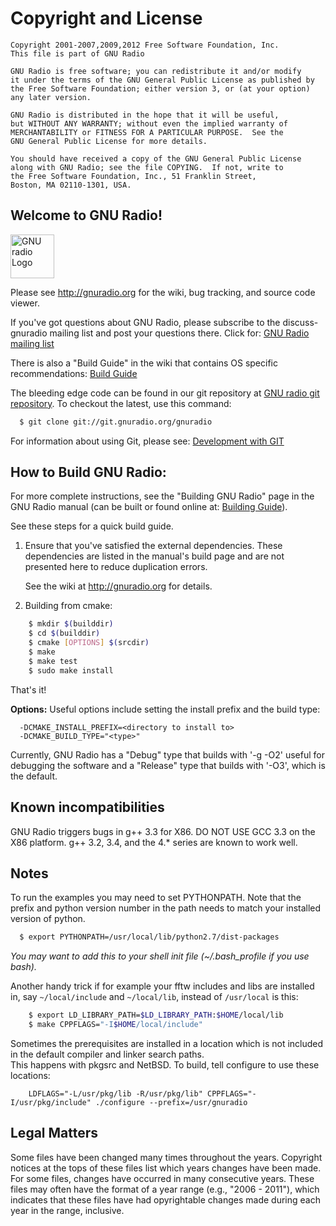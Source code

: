 # Copyright and License 
```text
Copyright 2001-2007,2009,2012 Free Software Foundation, Inc. 
This file is part of GNU Radio

GNU Radio is free software; you can redistribute it and/or modify
it under the terms of the GNU General Public License as published by
the Free Software Foundation; either version 3, or (at your option)
any later version.

GNU Radio is distributed in the hope that it will be useful,
but WITHOUT ANY WARRANTY; without even the implied warranty of
MERCHANTABILITY or FITNESS FOR A PARTICULAR PURPOSE.  See the
GNU General Public License for more details.

You should have received a copy of the GNU General Public License
along with GNU Radio; see the file COPYING.  If not, write to
the Free Software Foundation, Inc., 51 Franklin Street,
Boston, MA 02110-1301, USA.
```


## Welcome to GNU Radio!
<img src="http://gnuradio.org/redmine/images/gnuradio-logo.png" alt="GNU radio Logo" height="70" />

Please see http://gnuradio.org for the wiki, bug tracking, and source code viewer.

If you've got questions about GNU Radio, please subscribe to the discuss-gnuradio mailing list and post your questions there.
Click for: [GNU Radio mailing list](http://gnuradio.org/redmine/projects/gnuradio/wiki/MailingLists)

There is also a "Build Guide" in the wiki that contains OS specific recommendations: [Build Guide](http://gnuradio.org/redmine/projects/gnuradio/wiki/BuildGuide)


The bleeding edge code can be found in our git repository at [GNU radio git repository](http://gnuradio.org/git/gnuradio.git/). To checkout the latest, 
use this command:
```sh
  $ git clone git://git.gnuradio.org/gnuradio
```

For information about using Git, please see: [Development with GIT](http://gnuradio.org/redmine/projects/gnuradio/wiki/DevelopingWithGit)

## How to Build GNU Radio:

For more complete instructions, see the "Building GNU Radio" page in the GNU Radio manual 
(can be built or found online at: [Building Guide](http://gnuradio.org/doc/doxygen/build_guide.html)).

See these steps for a quick build guide.

1. Ensure that you've satisfied the external dependencies. These
    dependencies are listed in the manual's build page and are not
    presented here to reduce duplication errors.

    See the wiki at http://gnuradio.org for details.


2. Building from cmake:

```sh
    $ mkdir $(builddir)
    $ cd $(builddir)
    $ cmake [OPTIONS] $(srcdir)
    $ make
    $ make test
    $ sudo make install
```


That's it!

**Options:**
Useful options include setting the install prefix and the build type:
```
  -DCMAKE_INSTALL_PREFIX=<directory to install to>
  -DCMAKE_BUILD_TYPE="<type>"
```

Currently, GNU Radio has a "Debug" type that builds with '-g -O2'
useful for debugging the software and a "Release" type that builds
with '-O3', which is the default.



## Known incompatibilities


GNU Radio triggers bugs in g++ 3.3 for X86.  DO NOT USE GCC 3.3 on
the X86 platform.  g++ 3.2, 3.4, and the 4.* series are known to work well.


## Notes

To run the examples you may need to set PYTHONPATH.  Note that the
prefix and python version number in the path needs to match your
installed version of python.

```sh
  $ export PYTHONPATH=/usr/local/lib/python2.7/dist-packages
```

<i>You may want to add this to your shell init file (~/.bash_profile if you use bash).</i>


Another handy trick if for example your fftw includes and libs are installed in, say ``~/local/include`` and ``~/local/lib``, instead of
``/usr/local`` is this:

```sh
    $ export LD_LIBRARY_PATH=$LD_LIBRARY_PATH:$HOME/local/lib
    $ make CPPFLAGS="-I$HOME/local/include"
```


Sometimes the prerequisites are installed in a location which is not included in the default compiler and linker search paths.  
This happens with pkgsrc and NetBSD.  To build, tell configure to use these locations:
```
	LDFLAGS="-L/usr/pkg/lib -R/usr/pkg/lib" CPPFLAGS="-I/usr/pkg/include" ./configure --prefix=/usr/gnuradio
```

## Legal Matters

Some files have been changed many times throughout the years. 
Copyright notices at the tops of these files list which years changes have been made. For some files, changes have occurred in many consecutive years. 
These files may often have the format of a year range (e.g., "2006 - 2011"), which indicates that these files have had opyrightable changes made during each year in the range, inclusive.

